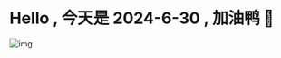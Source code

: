 
# Hello , 今天是 2024-6-30 , 加油鸭 🤭

![img](https://v1.jinrishici.com/all.svg?font-size=18&spacing=4)

